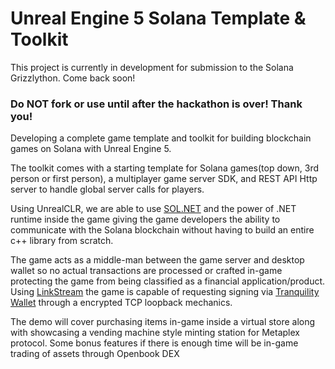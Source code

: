 # Unreal Engine 5 Solana Template & Toolkit

This project is currently in development for submission to the Solana Grizzlython. Come back soon!
### Do NOT fork or use until after the hackathon is over! Thank you!
 
Developing a complete game template and toolkit for building blockchain games on Solana with Unreal Engine 5.

The toolkit comes with a starting template for Solana games(top down, 3rd person or first person), a multiplayer game server SDK, and REST API Http server to handle global server calls for players.

Using UnrealCLR, we are able to use [SOL.NET](https://github.com/bmresearch/Solnet) and the power of .NET runtime inside the game giving the game developers the ability to communicate with the Solana blockchain without having to build an entire c++ library from scratch.

The game acts as a middle-man between the game server and desktop wallet so no actual transactions are processed or crafted in-game protecting the game from being classified as a financial application/product. Using [LinkStream](https://github.com/Bifrost-Technologies/Link-Stream) the game is capable of requesting signing via [Tranquility Wallet](https://github.com/Bifrost-Technologies/Tranquility) through a encrypted TCP loopback mechanics.

The demo will cover purchasing items in-game inside a virtual store along with showcasing a vending machine style minting station for Metaplex protocol.
Some bonus features if there is enough time will be in-game trading of assets through Openbook DEX
